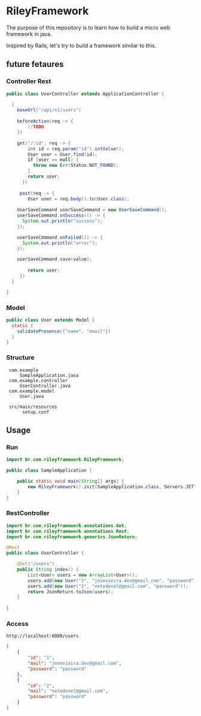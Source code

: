 # RileyFramework
The purpose of this repository is to learn how to build a micro web framework in java.

Inspired by Rails, let's try to build a framework similar to this.

## future fetaures

### Controller Rest

```java
public class UserController extends ApplicationController {

  {
    baseUrl("/api/v1/users")
    
    beforeAction(req -> {
    	//TODO
    })

    get("/:id", req -> {
        int id = req.param("id").intValue();
        User user = User.find(id);
        if (user == null) {
          throw new Err(Status.NOT_FOUND);
        }
        return user;
      })
      
     post(req -> {
        User user = req.body().to(User.class);
	
	UserSaveCommand userSaveCommand = new UserSaveCommand();
	userSaveCommand.onSuccess(() -> {
	  System.out.println("success");
	});

	userSaveCommand.onFailed(() -> {
	  System.out.println("error");
	});

	userSaveCommand.save(value);
        
        return user;
     })
  }

}
```

### Model

```java
public class User extends Model {
  static {
  	validatePresence({"name", "email"})
  }
}
```


### Structure

     com.example
         SampleApplication.java
     com.example.controller
         UserController.java
     com.example.model
         User.java

     src/main/resources
          setup.conf


## Usage

### Run
```java
import br.com.rileyframework.RileyFramework;

public class SampleApplication {

	public static void main(String[] args) {
		new RileyFramework().init(SampleApplication.class, Servers.JETTY);
	}
}
```

### RestController
```java
import br.com.rileyframework.annotations.Get;
import br.com.rileyframework.annotations.Rest;
import br.com.rileyframework.generics.JsonReturn;

@Rest
public class UserController {

	@Get("/users")
	public String index() {
		List<User> users = new ArrayList<User>();
		users.add(new User("1", "josevieira.dev@gmail.com", "password"));
		users.add(new User("2", "netodevel@gmail.com", "password"));
		return JsonReturn.toJson(users);
	}
  
}
```

### Access
    http://localhost:8080/users
```json
[
	{
		"id": "1",
		"mail": "josevieira.dev@gmail.com",
		"password": "password"
	},
	{
		"id": "2",
		"mail": "netodevel@gmail.com",
		"password": "password"
	}
]
```
